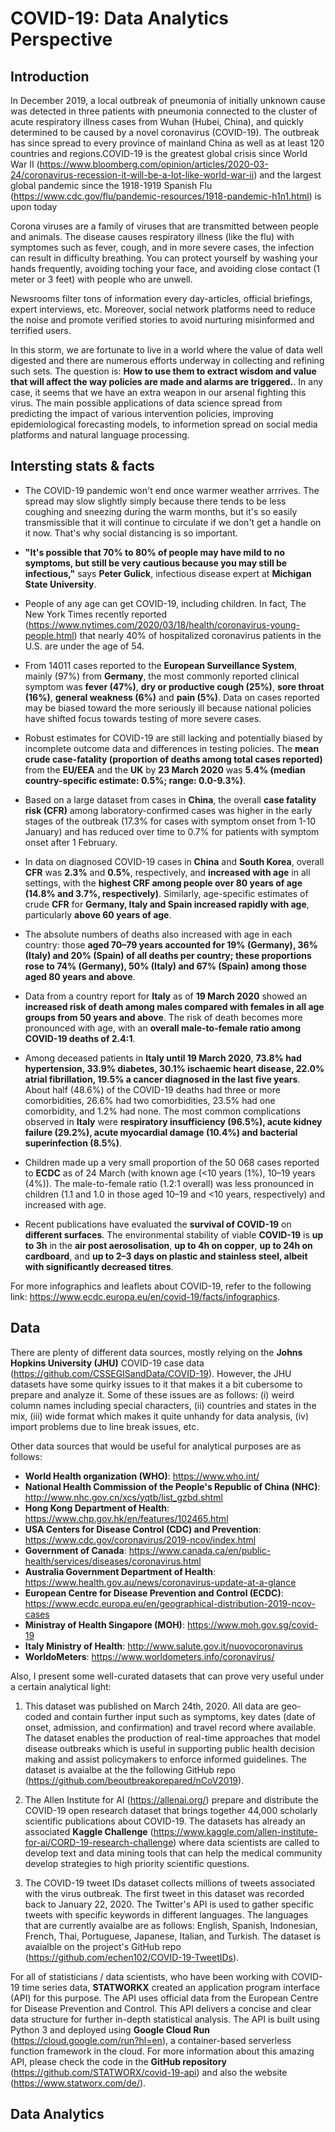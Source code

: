 # COVID-19: Data Analytics Perspective 
## Introduction
In December 2019, a local outbreak of pneumonia of initially unknown cause was detected in three patients with pneumonia connected to the cluster of acute respiratory illness cases from Wuhan (Hubei, China), and quickly determined to be caused by a novel coronavirus (COVID-19). The outbreak has since spread to every province of mainland China as well as at least 120 countries and regions.COVID-19 is the greatest global crisis since World War II (https://www.bloomberg.com/opinion/articles/2020-03-24/coronavirus-recession-it-will-be-a-lot-like-world-war-ii) and the largest global pandemic since the 1918-1919 Spanish Flu (https://www.cdc.gov/flu/pandemic-resources/1918-pandemic-h1n1.html) is upon today

Corona viruses are a family of viruses that are transmitted between people and animals. The disease causes respiratory illness (like the flu) with symptomes such as fever, cough, and in more severe cases, the infection can result in difficulty breathing. You can protect yourself by washing your hands frequently, avoiding toching your face, and avoiding close contact (1 meter or 3 feet) with people who are unwell. 

Newsrooms filter tons of information every day-articles, official briefings, expert interviews, etc. Moreover, social network platforms need to reduce the noise and promote verified stories to avoid nurturing misinformed and terrified users. 

In this storm, we are fortunate to live in a world where the value of data well digested and there are numerous efforts underway in collecting and refining such sets. The question is: **How to use them to extract wisdom and value that will affect the way policies are made and alarms are triggered.**. In any case, it seems that we have an extra weapon in our arsenal fighting this virus. The main possible applications of data science spread from predicting the impact of various intervention policies, improving epidemiological forecasting models, to informetion spread on social media platforms and natural language processing. 
## Intersting stats & facts
* The COVID-19 pandemic won't end once warmer weather arrrives. The spread may slow slightly simply because there tends to be less coughing and sneezing during the warm months, but it's so easily transmissible that it will continue to circulate if we don't get a handle on it now. That's why social distancing is so important.

* **"It's possible that 70% to 80% of people may have mild to no symptoms, but still be very cautious because you may still be infectious,"** says **Peter Gulick**, infectious disease expert at **Michigan State University**. 

* People of any age can get COVID-19, including children. In fact, The New York Times recently reported (https://www.nytimes.com/2020/03/18/health/coronavirus-young-people.html) that nearly 40% of hospitalized coronavirus patients in the U.S. are under the age of 54.

* From 14011 cases reported to the **European Surveillance System**, mainly (97%) from **Germany**, the most commonly reported clinical symptom was **fever (47%)**, **dry or productive cough (25%)**, **sore throat (16%)**, **general weakness (6%)** and **pain (5%)**. Data on cases reported may be biased toward the more seriously ill because national policies have shifted focus towards testing of more severe cases.

* Robust estimates for COVID-19 are still lacking and potentially biased by incomplete outcome data and differences in testing policies. The **mean crude case-fatality (proportion of deaths among total cases reported)** from the **EU/EEA** and the **UK** by **23 March 2020** was **5.4% (median country-specific estimate: 0.5%; range: 0.0-9.3%)**.

* Based on a large dataset from cases in **China**, the overall **case fatality risk (CFR)** among laboratory-confirmed cases was higher in the early stages of the outbreak (17.3% for cases with symptom onset from 1-10 January) and has reduced over time to 0.7% for patients with symptom onset after 1 February.

* In data on diagnosed COVID-19 cases in **China** and **South Korea**, overall **CFR** was **2.3%** and **0.5%**, respectively, and **increased with age** in all settings, with the **highest CRF among people over 80 years of age (14.8% and 3.7%, respectively)**. Similarly, age-specific estimates of crude **CFR** for **Germany, Italy and Spain increased rapidly with age**, particularly **above 60 years of age**.

* The absolute numbers of deaths also increased with age in each country: those **aged 70–79 years accounted for 19% (Germany), 36% (Italy) and 20% (Spain) of all deaths per country; these proportions rose to 74% (Germany), 50% (Italy) and 67% (Spain) among those aged 80 years and above**.

* Data from a country report for **Italy** as of **19 March 2020** showed an **increased risk of death among males compared with females in all age groups from 50 years and above**. The risk of death becomes more pronounced with age, with an **overall male-to-female ratio among COVID-19 deaths of 2.4:1**.

* Among deceased patients in **Italy until 19 March 2020**, **73.8% had hypertension, 33.9% diabetes, 30.1% ischaemic heart disease, 22.0% atrial fibrillation, 19.5% a cancer diagnosed in the last five years**. About half (48.6%) of the COVID-19 deaths had three or more comorbidities, 26.6% had two comorbidities, 23.5% had one comorbidity, and 1.2% had none. The most common complications observed in **Italy** were **respiratory insufficiency (96.5%), acute kidney failure (29.2%), acute myocardial damage (10.4%) and bacterial superinfection (8.5%)**.

* Children made up a very small proportion of the 50 068 cases reported to **ECDC** as of 24 March (with known age (<10 years (1%), 10–19 years (4%)). The male-to-female ratio (1.2:1 overall) was less pronounced in children (1.1 and 1.0 in those aged 10–19 and <10 years, respectively) and increased with age. 

* Recent publications have evaluated the **survival of COVID-19** on **different surfaces**. The environmental stability of viable **COVID-19** is **up to 3h** in the **air post aerosolisation**, **up to 4h on copper**, **up to 24h on cardboard**, and **up to 2–3 days on plastic and stainless steel, albeit with significantly decreased titres**. 

For more infographics and leaflets about COVID-19, refer to the following link: https://www.ecdc.europa.eu/en/covid-19/facts/infographics.

## Data
There are plenty of different data sources, mostly relying on the **Johns Hopkins University (JHU)** COVID-19 case data (https://github.com/CSSEGISandData/COVID-19). However, the JHU datasets have some quirky issues to it that makes it a bit cubersome to prepare and analyze it. Some of these issues are as follows: (i) weird column names including special characters, (ii) countries and states in the mix, (iii) wide format which makes it quite unhandy for data analysis, (iv) import problems due to line break issues, etc.

Other data sources that would be useful for analytical purposes are as follows:

* **World Health organization (WHO)**: https://www.who.int/
* **National Health Commission of the People's Republic of China (NHC)**: http://www.nhc.gov.cn/xcs/yqtb/list_gzbd.shtml
* **Hong Kong Department of Health**: https://www.chp.gov.hk/en/features/102465.html
* **USA Centers for Disease Control (CDC) and Prevention**: https://www.cdc.gov/coronavirus/2019-ncov/index.html
* **Government of Canada**: https://www.canada.ca/en/public-health/services/diseases/coronavirus.html
* **Australia Government Department of Health**: https://www.health.gov.au/news/coronavirus-update-at-a-glance
* **European Centre for Disease Prevention and Control (ECDC)**: https://www.ecdc.europa.eu/en/geographical-distribution-2019-ncov-cases
* **Ministray of Health Singapore (MOH)**: https://www.moh.gov.sg/covid-19
* **Italy Ministry of Health**: http://www.salute.gov.it/nuovocoronavirus
* **WorldoMeters**: https://www.worldometers.info/coronavirus/

Also, I present some well-curated datasets that can prove very useful under a certain analytical light:

1. This dataset was published on March 24th, 2020. All data are geo-coded and contain further input such as symptoms, key dates (date of onset, admission, and confirmation) and travel record where available. The dataset enables the production of real-time approaches that model disease outbreaks which is useful in supporting public health decision making and assist policymakers to enforce informed guidelines. The dataset is avaialbe at the the following GitHub repo (https://github.com/beoutbreakprepared/nCoV2019).

2. The Allen Institute for AI (https://allenai.org/) prepare and distribute the COVID-19 open research dataset that brings together 44,000 scholarly scientific publications about COVID-19. The datasets has already an associated **Kaggle Challenge** (https://www.kaggle.com/allen-institute-for-ai/CORD-19-research-challenge) where data scientists are called to develop text and data mining tools that can help the medical community develop strategies to high priority scientific questions. 

3. The COVID-19 tweet IDs dataset collects millions of tweets associated with the virus outbreak. The first tweet in this dataset was recorded back to January 22, 2020. The Twitter's API is used to gather specific tweets with specific keywords in different languages. The languages that are currently avaialbe are as follows: English, Spanish, Indonesian, French, Thai, Portuguese, Japanese, Italian, and Turkish. The dataset is avaialble on the project's GitHub repo (https://github.com/echen102/COVID-19-TweetIDs).

For all of statisticians / data scientists, who have been working with COVID-19 time series data, **STATWORKX** created an application program interface (API) for this purpose. The API uses official data from the European Centre for Disease Prevention and Control. This API delivers a concise and clear data structure for further in-depth statistical analysis. The API is built using Python 3 and deployed using **Google Cloud Run** (https://cloud.google.com/run?hl=en), a container-based serverless function framework in the cloud. For more information about this amazing API, please check the code in the **GitHub repository** (https://github.com/STATWORX/covid-19-api) and also the website (https://www.statworx.com/de/).

## Data Analytics
